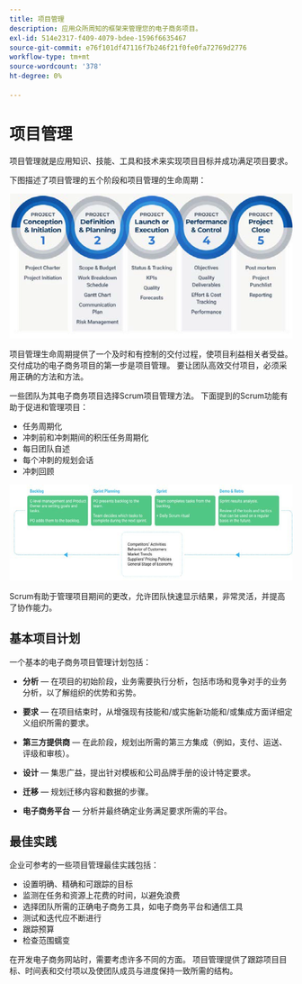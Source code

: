 ```yaml
---
title: 项目管理
description: 应用众所周知的框架来管理您的电子商务项目。
exl-id: 514e2317-f409-4079-bdee-1596f6635467
source-git-commit: e76f101df47116f7b246f21f0fe0fa72769d2776
workflow-type: tm+mt
source-wordcount: '378'
ht-degree: 0%

---
```


# 项目管理

项目管理就是应用知识、技能、工具和技术来实现项目目标并成功满足项目要求。

下图描述了项目管理的五个阶段和项目管理的生命周期：

![项目管理生命周期图](../../assets/playbooks/project-management-lifecycle.png)

项目管理生命周期提供了一个及时和有控制的交付过程，使项目利益相关者受益。 交付成功的电子商务项目的第一步是项目管理。 要让团队高效交付项目，必须采用正确的方法和方法。


一些团队为其电子商务项目选择Scrum项目管理方法。 下面提到的Scrum功能有助于促进和管理项目：

- 任务周期化
- 冲刺前和冲刺期间的积压任务周期化
- 每日团队自述
- 每个冲刺的规划会话
- 冲刺回顾

![Scrum Agile生命周期图](../../assets/playbooks/scrum-lifecycle.png)

Scrum有助于管理项目期间的更改，允许团队快速显示结果，非常灵活，并提高了协作能力。

## 基本项目计划

一个基本的电子商务项目管理计划包括：

- **分析** — 在项目的初始阶段，业务需要执行分析，包括市场和竞争对手的业务分析，以了解组织的优势和劣势。

- **要求** — 在项目结束时，从增强现有技能和/或实施新功能和/或集成方面详细定义组织所需的要求。

- **第三方提供商** — 在此阶段，规划出所需的第三方集成（例如，支付、运送、评级和审核）。

- **设计** — 集思广益，提出针对模板和公司品牌手册的设计特定要求。

- **迁移** — 规划迁移内容和数据的步骤。

- **电子商务平台** — 分析并最终确定业务满足要求所需的平台。

## 最佳实践

企业可参考的一些项目管理最佳实践包括：

- 设置明确、精确和可跟踪的目标
- 监测在任务和资源上花费的时间，以避免浪费
- 选择团队所需的正确电子商务工具，如电子商务平台和通信工具
- 测试和迭代应不断进行
- 跟踪预算
- 检查范围蠕变

在开发电子商务网站时，需要考虑许多不同的方面。 项目管理提供了跟踪项目目标、时间表和交付项以及使团队成员与进度保持一致所需的结构。
